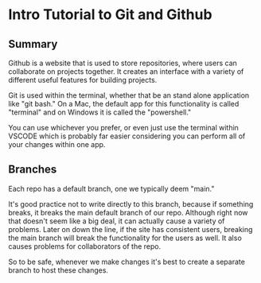 # Intro Tutorial to Git and Github

## Summary

Github is a website that is used to store repositories, where users can 
collaborate on projects together. It creates an interface with a variety of
different useful features for building projects. 

Git is used within the terminal, whether that be an stand alone application
like "git bash." On a Mac, the default app for this functionality is called 
"terminal" and on Windows it is called the "powershell."

You can use whichever you prefer, or even just use the terminal within 
VSCODE which is probably far easier considering you can perform all of your 
changes within one app.

## Branches

Each repo has a default branch, one we typically deem "main."

It's good practice not to write directly to this branch, because if something
breaks, it breaks the main default branch of our repo. Although right now 
that doesn't seem like a big deal, it can actually cause a variety of
problems. Later on down the line, if the site has consistent users, breaking
the main branch will break the functionality for the users as well. It also
causes problems for collaborators of the repo.

So to be safe, whenever we make changes it's best to create a separate 
branch to host these changes.


